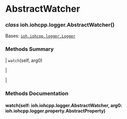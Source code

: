 # AbstractWatcher


### _class_ ioh.iohcpp.logger.AbstractWatcher()
Bases: [`ioh.iohcpp.logger.Logger`](ioh.iohcpp.logger.Logger.md#ioh.iohcpp.logger.Logger)

### Methods Summary

| `watch`(self, arg0)

 | 

 |
### Methods Documentation


#### watch(self: ioh.iohcpp.logger.AbstractWatcher, arg0: ioh.iohcpp.logger.property.AbstractProperty)
